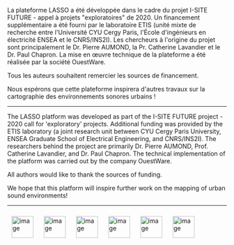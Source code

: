 La plateforme LASSO a été développée dans le cadre du projet I-SITE FUTURE - appel à projets "exploratoires" de 2020. Un financement supplémentaire a été fourni par le laboratoire ETIS (unité mixte de recherche entre l'Université CYU Cergy Paris, l'École d'ingénieurs en électricité ENSEA et le CNRS/INS2I). Les chercheurs à l'origine du projet sont principalement le Dr. Pierre AUMOND, la Pr. Catherine Lavandier et le Dr. Paul Chapron. La mise en œuvre technique de la plateforme a été réalisée par la société OuestWare.

Tous les auteurs souhaitent remercier les sources de financement.

Nous espérons que cette plateforme inspirera d'autres travaux sur la cartographie des environnements sonores urbains !

-------

The LASSO platform was developed as part of the I-SITE FUTURE project - 2020 call for 'exploratory' projects. Additional funding was provided by the ETIS laboratory (a joint research unit between CYU Cergy Paris University, ENSEA Graduate School of Electrical Engineering, and CNRS/INS2I). The researchers behind the project are primarily Dr. Pierre AUMOND, Prof. Catherine Lavandier, and Dr. Paul Chapron. The technical implementation of the platform was carried out by the company OuestWare.

All authors would like to thank the sources of funding.

We hope that this platform will inspire further work on the mapping of urban sound environments!

-------

<img style="border:10px solid transparent;" src="https://www.umrae.fr/fileadmin/contributeurs/UMRAE/UMRAE-logo.png" alt="image" height="50">
<img style="border:10px solid transparent;" src="https://www.univ-gustave-eiffel.fr/fileadmin/logo_univ_gustave_eiffel_rvb.svg" alt="image" height="50">
<img style="border:10px solid transparent;" src="https://www.cerema.fr/themes/custom/uas_base/images/LogoCerema_horizontal.svg" alt="image" height="50">
<img style="border:10px solid transparent;" src="https://www.etis-lab.fr/wp-content/uploads/2022/01/etis_lo_SLOGAN_H_RVB.svg" alt="image" height="50">
<img style="border:10px solid transparent;" src="%PUBLIC_URL%/CY Cergy Paris Universite_coul.png" alt="image" height="50">
<img style="border:10px solid transparent;" src="%PUBLIC_URL%/ETIS_logo_ligne.png" alt="image" height="50">

